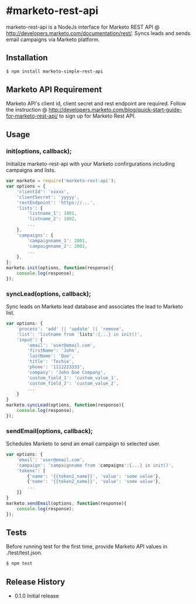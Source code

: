 #marketo-rest-api
=========

marketo-rest-api is a NodeJs interface for Marketo REST API @ http://developers.marketo.com/documentation/rest/. Syncs leads and sends email campaigns via Marketo platform.

## Installation

```sh
$ npm install marketo-simple-rest-api
```

## Marketo API Requirement

Marketo API's client id, client secret and rest endpoint are required.
Follow the instruction @ http://developers.marketo.com/blog/quick-start-guide-for-marketo-rest-api/ to sign up for Marketo Rest API.

## Usage

### init(options, callback);
Initialize marketo-rest-api with your Marketo confirgurations including campaigns and lists.

```js
var marketo = require('marketo-rest-api');
var options = {
	'clientId': 'xxxxx',
	'clientSecret': 'yyyyy',
	'restEndpoint': 'https://...',
	'lists': {
		'listname_1': 1001,
		'listname_2': 1002,
		...
	},
	'campaigns': {
		'campaignname_1': 2001,
		'campaignname_2': 2002,
		...
	},
};
marketo.init(options, function(response){
    console.log(response);
});
```

### syncLead(options, callback);
Sync leads on Marketo lead database and associates the lead to Marketo list.

```js
var options: {
	'process': 'add' || 'update' || 'remove',
	'list': 'listname from 'lists':{...} in init()',
	'input': {
		'email': 'user@email.com',
		'firstName': 'John',
		'lastName': 'Doe',
		'title': 'Techie',
		'phone': '1112223333',
		'company': 'John Doe Company',
		'custom_field_1': 'custom_value_1',
		'custom_field_2': 'custom_value_2',
		...
	}
}
marketo.syncLead(options, function(response){
	console.log(response);
});
```

### sendEmail(options, callback);
Schedules Marketo to send an email campaign to selected user.

```js
var options: {
	'email': 'user@email.com',
	'campaign': 'campaignname from 'campaigns':{...} in init()',
	'tokens': [
		{'name': '{{token1_name}}', 'value': 'some value'},
		{'name': '{{token2_name}}', 'value': 'some value'},
		...
	]}
}
marketo.sendEmail(options, function(response){
	console.log(response);
});
```

## Tests

Before running test for the first time, provide Marketo API values in ./test/test.json.

```sh
$ npm test
```

## Release History

* 0.1.0 Initial release
